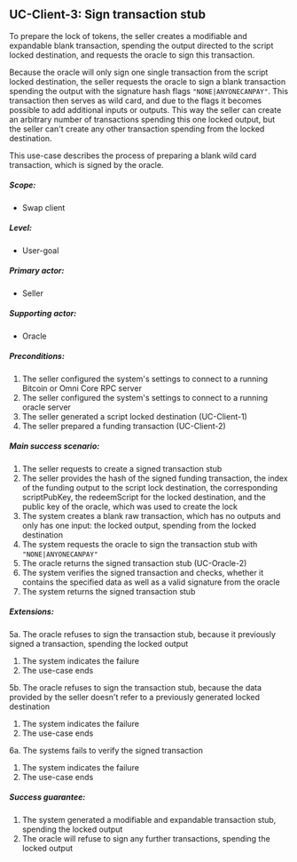 UC-Client-3: Sign transaction stub
----------------------------------

  To prepare the lock of tokens, the seller creates a modifiable and
  expandable blank transaction, spending the output directed to the
  script locked destination, and requests the oracle to sign this
  transaction.

  Because the oracle will only sign one single transaction from the
  script locked destination, the seller requests the oracle to sign a
  blank transaction spending the output with the signature hash flags
  `"NONE|ANYONECANPAY"`. This transaction then serves as wild card, and
  due to the flags it becomes possible to add additional inputs or
  outputs. This way the seller can create an arbitrary number of
  transactions spending this one locked output, but the seller can't
  create any other transaction spending from the locked destination.

  This use-case describes the process of preparing a blank wild card
  transaction, which is signed by the oracle.

##### Scope:

- Swap client

##### Level:

- User-goal

##### Primary actor:

- Seller

##### Supporting actor:

- Oracle

##### Preconditions:

  1. The seller configured the system's settings to connect to a running Bitcoin or Omni Core RPC server
  2. The seller configured the system's settings to connect to a running oracle server
  3. The seller generated a script locked destination (UC-Client-1)
  4. The seller prepared a funding transaction (UC-Client-2)

##### Main success scenario:

  1. The seller requests to create a signed transaction stub
  2. The seller provides the hash of the signed funding transaction, the index of the funding output to the script lock destination, the corresponding scriptPubKey, the redeemScript for the locked destination, and the public key of the oracle, which was used to create the lock
  3. The system creates a blank raw transaction, which has no outputs and only has one input: the locked output, spending from the locked destination
  4. The system requests the oracle to sign the transaction stub with `"NONE|ANYONECANPAY"`
  5. The oracle returns the signed transaction stub (UC-Oracle-2)
  6. The system verifies the signed transaction and checks, whether it contains the specified data as well as a valid signature from the oracle
  7. The system returns the signed transaction stub

##### Extensions:

5a. The oracle refuses to sign the transaction stub, because it previously signed a transaction, spending the locked output

  1. The system indicates the failure
  2. The use-case ends

5b. The oracle refuses to sign the transaction stub, because the data provided by the seller doesn't refer to a previously generated locked destination

  1. The system indicates the failure
  2. The use-case ends

6a. The systems fails to verify the signed transaction

  1. The system indicates the failure
  2. The use-case ends

##### Success guarantee:

  1. The system generated a modifiable and expandable transaction stub, spending the locked output
  2. The oracle will refuse to sign any further transactions, spending the locked output
